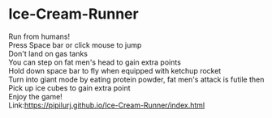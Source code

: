 # Ice-Cream-Runner
Run from humans!</br>
Press Space bar or click mouse to jump</br>
Don't land on gas tanks</br>
You can step on fat men's head to gain extra points</br>
Hold down space bar to fly when equipped with ketchup rocket</br>
Turn into giant mode by eating protein powder, fat men's attack is futile then</br>
Pick up ice cubes to gain extra point</br>
Enjoy the game!</br>
Link:https://pipilurj.github.io/Ice-Cream-Runner/index.html
